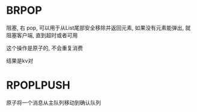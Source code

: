 # BRPOP

阻塞, 右 pop, 可以用于从List尾部安全移除并返回元素, 如果没有元素能弹出, 就阻塞客户端, 直到超时或者可用

这个操作是原子的, 不会重复消费

结果是kv对

# RPOPLPUSH

原子将一个消息从主队列移动到确认队列
